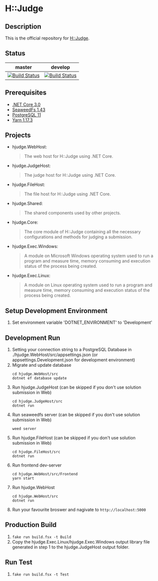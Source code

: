 # H::Judge

## Description
This is the official repository for [H::Judge](https://hjudge.com).

## Status
| master | develop |
| ------ | ------- |
| [![Build Status](https://dev.azure.com/hez2010/H-Judge/_apis/build/status/hez2010.H-Judge?branchName=master)](https://dev.azure.com/hez2010/H-Judge/_build/latest?definitionId=10&branchName=master) | [![Build Status](https://dev.azure.com/hez2010/H-Judge/_apis/build/status/hez2010.H-Judge?branchName=develop)](https://dev.azure.com/hez2010/H-Judge/_build/latest?definitionId=10&branchName=develop) |

## Prerequisites
- [.NET Core 3.0](https://www.microsoft.com/net/)
- [SeaweedFs 1.43](https://github.com/chrislusf/seaweedfs/)
- [PostgreSQL 11](https://www.postgresql.org/)
- [Yarn 1.17.3](https://yarnpkg.com/)

## Projects
- hjudge.WebHost:
    > The web host for H::Judge using .NET Core. 
- hjudge.JudgeHost:
    > The judge host for H::Judge using .NET Core. 
- hjudge.FileHost:
    > The file host for H::Judge using .NET Core. 
- hjudge.Shared:
    > The shared components used by other projects. 
- hjudge.Core:
    > The core module of H::Judge containing all the necessary configurations and methods for judging a submission. 
- hjudge.Exec.Windows:
    > A module on Microsoft Windows operating system used to run a program and measure time, memory consuming and execution status of the process being created. 
- hjudge.Exec.Linux:
    > A module on Linux operating system used to run a program and measure time, memory consuming and execution status of the process being created. 

## Setup Development Environment
1. Set environment variable 'DOTNET_ENVIRONMENT' to 'Development'

## Development Run
1. Setting your connection string to a PostgreSQL Database in ./hjudge.WebHost/src/appsettings.json (or appsettings.Development.json for development environment)
2. Migrate and update database
    ```
    cd hjudge.WebHost/src
    dotnet ef database update
    ```
3. Run hjudge.JudgeHost (can be skipped if you don't use solution submission in Web)
    ```
    cd hjudge.JudgeHost/src
    dotnet run
    ```
4. Run seaweedfs server (can be skipped if you don't use solution submission in Web)
    ```
    weed server
    ```
5. Run hjudge.FileHost (can be skipped if you don't use solution submission in Web)
    ```
    cd hjudge.FileHost/src
    dotnet run
    ```
6. Run frontend dev-server
    ```
    cd hjudge.WebHost/src/Frontend
    yarn start
    ```
7. Run hjudge.WebHost
    ```
    cd hjudge.WebHost/src
    dotnet run
    ```
8. Run your favourite broswer and nagivate to `http://localhost:5000`

## Production Build
1. `fake run build.fsx -t Build`
2. Copy the hjudge.Exec.Linux/hjudge.Exec.Windows output library file generated in step 1 to the hjudge.JudgeHost output folder.

## Run Test
1. `fake run build.fsx -t Test`
